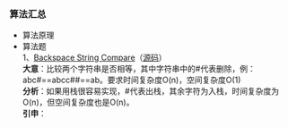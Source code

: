 ### 算法汇总
- 算法原理
- 算法题  
1、[Backspace String Compare](https://leetcode.com/problems/backspace-string-compare/)（[源码]()）  
**大意**：比较两个字符串是否相等，其中字符串中的#代表删除，例：abc#==abcc##==ab。要求时间复杂度O(n)，空间复杂度O(1)   
**分析**：如果用栈很容易实现，#代表出栈，其余字符为入栈，时间复杂度为O(n)，但空间复杂度也是O(n)。  
**引申**：  

